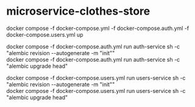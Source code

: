# microservice-clothes-store

docker compose -f docker-compose.yml -f docker-compose.auth.yml -f docker-compose.users.yml up


docker compose -f docker-compose.auth.yml run auth-service sh -c "alembic revision --autogenerate -m "init""  
docker compose -f docker-compose.auth.yml run auth-service sh -c "alembic upgrade head"

docker compose -f docker-compose.users.yml run users-service sh -c "alembic revision --autogenerate -m "init""  
docker compose -f docker-compose.users.yml run users-service sh -c "alembic upgrade head"